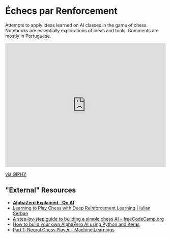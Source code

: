 # Échecs par Renforcement

Attempts to apply ideas learned on AI classes in the game of chess. Notebooks are essentially explorations of ideas and tools. Comments are mostly in Portuguese.

<div style="width:100%;height:0;padding-bottom:77%;position:relative;"><iframe src="https://giphy.com/embed/4HkhNtsdIfu2hR3PYy" width="100%" height="100%" style="position:absolute" frameBorder="0" class="giphy-embed" allowFullScreen></iframe></div><p><a href="https://giphy.com/gifs/4HkhNtsdIfu2hR3PYy">via GIPHY</a></p>

## "External" Resources

+ [**AlphaZero Explained - On AI**](https://nikcheerla.github.io/deeplearningschool/2018/01/01/AlphaZero-Explained/)
+ [Learning to Play Chess with Deep Reinforcement Learning | Iulian Serban](http://blueanalysis.com/iulianserban/?page_id=88)
+ [A step-by-step guide to building a simple chess AI – freeCodeCamp.org](https://medium.freecodecamp.org/simple-chess-ai-step-by-step-1d55a9266977)
+ [How to build your own AlphaZero AI using Python and Keras](https://medium.com/applied-data-science/how-to-build-your-own-alphazero-ai-using-python-and-keras-7f664945c188)
+ [Part 1: Neural Chess Player – Machine Learnings](https://machinelearnings.co/part-1-neural-chess-player-from-data-gathering-to-data-augmentation-d51f471a61b8)
